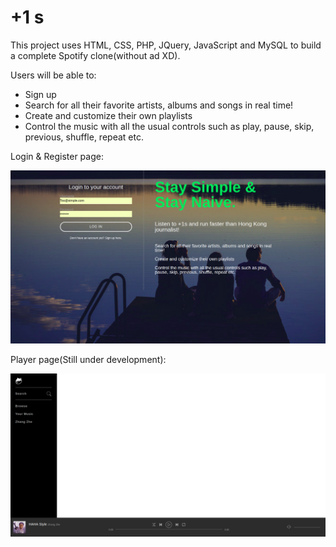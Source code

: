 # +1 s
This project uses HTML, CSS, PHP, JQuery, JavaScript and MySQL to build a complete Spotify clone(without ad XD).

Users will be able to: 

- Sign up
- Search for all their favorite artists, albums and songs in real time!
- Create and customize their own playlists
- Control the music with all the usual controls such as play, pause, skip, previous, shuffle, repeat etc.

Login & Register page:

![Login page](assets/img/sample/register.png)

Player page(Still under development):

![Player Page](assets/img/sample/index.png)